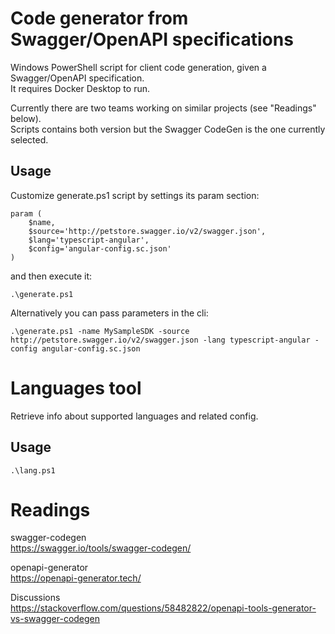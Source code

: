 # Code generator from Swagger/OpenAPI specifications

Windows PowerShell script for client code generation, given a Swagger/OpenAPI specification.  
It requires Docker Desktop to run.  
  
Currently there are two teams working on similar projects (see "Readings" below).  
Scripts contains both version but the Swagger CodeGen is the one currently selected.  

## Usage

Customize generate.ps1 script by settings its param section:

    param (
        $name,
        $source='http://petstore.swagger.io/v2/swagger.json',
        $lang='typescript-angular',
        $config='angular-config.sc.json'
    )

and then execute it:

    .\generate.ps1

Alternatively you can pass parameters in the cli:

    .\generate.ps1 -name MySampleSDK -source http://petstore.swagger.io/v2/swagger.json -lang typescript-angular -config angular-config.sc.json

# Languages tool

Retrieve info about supported languages and related config.  

## Usage

    .\lang.ps1

# Readings

swagger-codegen  
https://swagger.io/tools/swagger-codegen/

openapi-generator  
https://openapi-generator.tech/

Discussions  
https://stackoverflow.com/questions/58482822/openapi-tools-generator-vs-swagger-codegen
